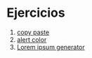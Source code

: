 # Ejercicios

1. [copy paste](/exercises/button-copy-paste/src/readme.md)
2. [alert color](/exercises/alert-color/src/readme.md)
3. [Lorem ipsum generator](/exercises/lorem-generator/src/readme.md)
